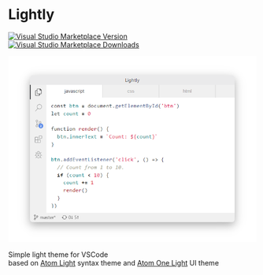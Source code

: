 # Lightly

[![Visual Studio Marketplace Version](https://img.shields.io/visual-studio-marketplace/v/safu9.lightly)](https://marketplace.visualstudio.com/items?itemName=safu9.lightly)
[![Visual Studio Marketplace Downloads](https://img.shields.io/visual-studio-marketplace/d/safu9.lightly)](https://marketplace.visualstudio.com/items?itemName=safu9.lightly)

![Screenshot](screenshot.png)

Simple light theme for VSCode<br>
based on [Atom Light](https://github.com/atom/atom/tree/master/packages/atom-light-syntax) syntax theme and [Atom One Light](https://github.com/atom/atom/tree/master/packages/one-light-ui) UI theme

